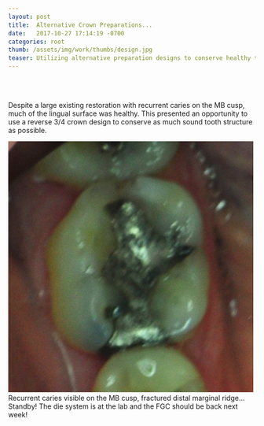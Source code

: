 ```yaml
---
layout: post
title:  Alternative Crown Preparations...
date:   2017-10-27 17:14:19 -0700
categories: root
thumb: /assets/img/work/thumbs/design.jpg
teaser: Utilizing alternative preparation designs to conserve healthy tooth structure...
---
```

<br>
<br/>

Despite a large existing restoration with recurrent caries on the MB cusp, much of the lingual surface was healthy. This presented an opportunity to use a reverse 3/4 crown design to conserve as much sound tooth structure as possible.

<div class='flex-parent mt48'>
 <div class='flex-child flex-child--no-shrink w600'><img src="/assets/img/work/full/preop.jpg" class="mr12 border border--gray border--2"/></div>
 <div class='flex-child flex-child--grow mt240'>
 Recurrent caries visible on the MB cusp, fractured distal marginal ridge...
 </div>
</div>

<div class='flex-parent flex-parent--center-main mt120'>
 <div class='flex-child bg-darken10'>Standby! The die system is at the lab and the FGC should be back next week!</div>
</div>
<br>
